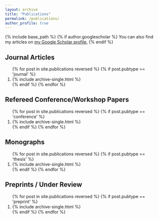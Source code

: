 ```yaml
---
layout: archive
title: "Publications"
permalink: /publications/
author_profile: true
---
```


{% include base_path %}
{% if author.googlescholar %}
You can also find my articles on <u><a href="{{author.googlescholar}}">my Google Scholar profile</a>.</u>
{% endif %}




Journal Articles
---
<ol>
{% for post in site.publications reversed %}
  {% if post.pubtype == 'journal' %}
     <li> {% include archive-single.html %} </li>
  {% endif %}
{% endfor %}
</ol>

Refereed Conference/Workshop Papers
---
<ol>
{% for post in site.publications reversed %}
  {% if post.pubtype == 'conference' %} 
  <li>    {% include archive-single.html %} </li>
  {% endif %}
{% endfor %}
</ol>

Monographs
---
<ol>
{% for post in site.publications reversed %}
  {% if post.pubtype == 'thesis' %}
   <li>   {% include archive-single.html %} </li>
  {% endif %}
{% endfor %}
</ol>

Preprints / Under Review
---
<ol>
{% for post in site.publications reversed %}
  {% if post.pubtype == 'preprint' %}
      <li> {% include archive-single.html %} </li>
  {% endif %}
{% endfor %}
</ol>

<!-- Peer-reviewing
---
Peer-reviewing is important to keep maintain scientific standards and to contribute to the research community. I also use it as an opportunity to read and keep abrest with new work. However, in the current Machine Learning research climate the reviewing load is quite hectic and takes up a considerable amount of my work time. I will try to maintain a count of all the reviewing I have done/will do to account for my time.

* Conferences/Workshops
   * International Conference on Learning Representations (ICLR) [2]
   * International Symposium on Biomedical Imaging (ISBI) [5]
   * Workshop on Medical Imaging meets NeurIPS (medNeurIPS) [10]
   * Medical Imaging Computing and Computer Assisted Intervention (MICCAI) [26]
   * Medical Imaging with Deep Learning (MIDL) [20]
   * Medical Image Understanding and Analysis (MIUA) [3]
   * Neural Information Processing Systems (NeurIPS) [7]

* Journals
   * German Journal of Artificial Intelligence [1]
   * Briefings in Bioinformatics [1]
   * Journal of Machine Learning Research [2]
   * Medical Image Analysis [1]
   * Machine Learning for Biomedical Imaging [13]
   * Pattern Recognition and Machine Intelligence [2]
   * Transactions on Medical Imaging [4]
-->
